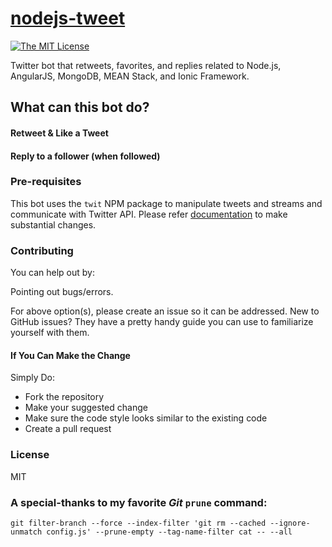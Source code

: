 # [nodejs-tweet](https://twitter.com/nodejstweets)

[![The MIT License](https://img.shields.io/badge/license-MIT-orange.svg?style=flat-square)](http://opensource.org/licenses/MIT)

Twitter bot that retweets, favorites, and replies related to Node.js, AngularJS, MongoDB, MEAN Stack, and Ionic Framework.

## What can this bot do?

#### Retweet & Like a Tweet

#### Reply to a follower (when followed)

### Pre-requisites
This bot uses the `twit` NPM package to manipulate tweets and streams and communicate with Twitter API. Please refer [documentation](https://github.com/ttezel/twit) to make substantial changes.

### Contributing
You can help out by:

Pointing out bugs/errors.

For above option(s), please create an issue so it can be addressed. New to GitHub issues? They have a pretty handy guide you can use to familiarize yourself with them.

#### If You Can Make the Change

Simply Do:

- Fork the repository
- Make your suggested change
- Make sure the code style looks similar to the existing code
- Create a pull request

### License
MIT

### A special-thanks to my favorite *Git* `prune` command:

`git filter-branch --force --index-filter 'git rm --cached --ignore-unmatch config.js' --prune-empty --tag-name-filter cat -- --all`
